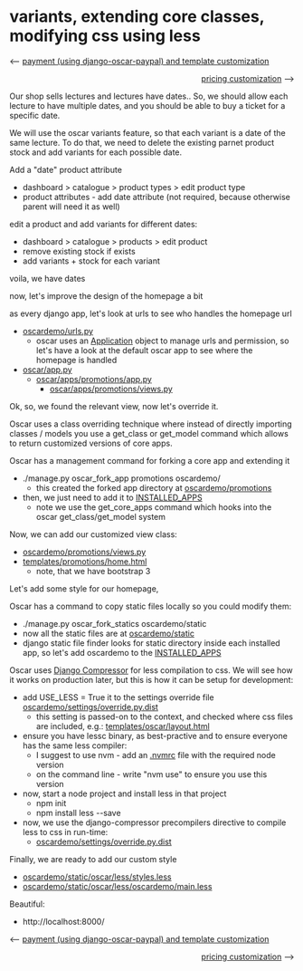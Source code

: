 # variants, extending core classes, modifying css using less

<p dir=ltr><-- <a href="/demo/2.payment/README.md">payment (using django-oscar-paypal) and template customization</a></p>
<p dir=rtl> <-- <a href="/demo/4.custom-pricing/README.md">pricing customization</a></p>

Our shop sells lectures and lectures have dates.. So, we should allow each lecture to have multiple dates, and you should be able to buy a ticket for a specific date.

We will use the oscar variants feature, so that each variant is a date of the same lecture. To do that, we need to delete the existing parnet product stock and add variants for each possible date.

Add a "date" product attribute
* dashboard > catalogue > product types > edit product type
* product attributes - add date attribute (not required, because otherwise parent will need it as well)

edit a product and add variants for different dates:
* dashboard > catalogue > products > edit product
* remove existing stock if exists
* add variants + stock for each variant

voila, we have dates

now, let's improve the design of the homepage a bit

as every django app, let's look at urls to see who handles the homepage url

* [oscardemo/urls.py](oscardemo/urls.py)
  * oscar uses an [Application](https://github.com/django-oscar/django-oscar/blob/1.1.1/src/oscar/core/application.py) object to manage urls and permission, so let's have a look at the default oscar app to see where the homepage is handled
* [oscar/app.py](https://github.com/django-oscar/django-oscar/blob/1.1.1/src/oscar/app.py)
  * [oscar/apps/promotions/app.py](https://github.com/django-oscar/django-oscar/blob/1.1.1/src/oscar/apps/promotions/app.py)
    * [oscar/apps/promotions/views.py](https://github.com/django-oscar/django-oscar/blob/1.1.1/src/oscar/apps/promotions/views.py)

Ok, so, we found the relevant view, now let's override it.

Oscar uses a class overriding technique where instead of directly importing classes / models you use a get_class or get_model command which allows to return customized versions of core apps.

Oscar has a management command for forking a core app and extending it

* ./manage.py oscar_fork_app promotions oscardemo/
  * this created the forked app directory at [oscardemo/promotions](oscardemo/promotions)
* then, we just need to add it to [INSTALLED_APPS](oscardemo/settings/base.py)
  * note we use the get_core_apps command which hooks into the oscar get_class/get_model system

Now, we can add our customized view class:

* [oscardemo/promotions/views.py](oscardemo/promotions/views.py)
* [templates/promotions/home.html](templates/promotions/home.html)
  * note, that we have bootstrap 3

Let's add some style for our homepage,

Oscar has a command to copy static files locally so you could modify them:

* ./manage.py oscar_fork_statics oscardemo/static
* now all the static files are at [oscardemo/static](oscardemo/static)
* django static file finder looks for static directory inside each installed app, so let's add oscardemo to the [INSTALLED_APPS](oscardemo/settings/base.py)

Oscar uses [Django Compressor](https://django-compressor.readthedocs.org/en/latest/) for less compilation to css. We will see how it works on production later, but this is how it can be setup for development:

* add USE_LESS = True it to the settings override file [oscardemo/settings/override.py.dist](oscardemo/settings/override.py.dist)
  * this setting is passed-on to the context, and checked where css files are included, e.g.: [templates/oscar/layout.html](https://github.com/django-oscar/django-oscar/blob/1.1.1/src/oscar/templates/oscar/layout.html)
* ensure you have lessc binary, as best-practive and to ensure everyone has the same less compiler:
  * I suggest to use nvm - add an [.nvmrc](.nvmrc) file with the required node version
  * on the command line - write "nvm use" to ensure you use this version
* now, start a node project and install less in that project
  * npm init
  * npm install less --save
* now, we use the django-compressor precompilers directive to compile less to css in run-time:
  * [oscardemo/settings/override.py.dist](oscardemo/settings/override.py.dist)

Finally, we are ready to add our custom style

* [oscardemo/static/oscar/less/styles.less](oscardemo/static/oscar/less/styles.less)
* [oscardemo/static/oscar/less/oscardemo/main.less](oscardemo/static/oscar/less/oscardemo/main.less)

Beautiful:

* http://localhost:8000/

<p dir=ltr><-- <a href="/demo/2.payment/README.md">payment (using django-oscar-paypal) and template customization</a></p>
<p dir=rtl> <-- <a href="/demo/4.custom-pricing/README.md">pricing customization</a></p>
